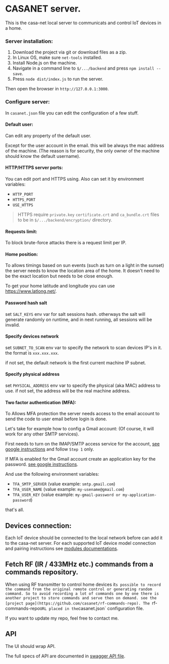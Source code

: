 # CASANET server.
This is the casa-net local server to communicats and control IoT devices in a home. 

### Server installation:
1. Download the project via git or download files as a zip.
1. In Linux OS, make sure `net-tools` installed.
1. Install Node.js on the machine.
1. Navigate in a command line to `$/.../backend` and press `npm install --save`.
1. Press `node dist/index.js` to run the server.

Then open the browser in `http://127.0.0.1:3000`.

### Configure server:

In `casanet.json` file you can edit the configuration of a few stuff.


#### Default user:
Can edit any property of the default user. 

Except for the user account in the email. this will be always the mac address of the machine.
(The reason is for security, the only owner of the machine should know the default username).

#### HTTP/HTTPS server ports:
You can edit port and HTTPS using.
Also can set it by environment variables:
* `HTTP_PORT`
* `HTTPS_PORT`
* `USE_HTTPS`

> HTTPS require `private.key` `certificate.crt` and `ca_bundle.crt` files to be in `$/.../backend/encryption/` directory.

#### Requests limit:
To block brute-force attacks there is a request limit per IP.

#### Home position:
To allows timings based on sun events (such as turn on a light in the sunset) the server needs to know the location area of the home.
It doesn't need to be the exact location but needs to be close enough.

To get your home latitude and longitude you can use https://www.latlong.net/.

#### Password hash salt
set `SALT_KEYS` env var for salt sessions hash. otherways the salt will generate randomly on runtime, and in next running, all sessions will be invalid. 

#### Specify devices network 
set `SUBNET_TO_SCAN` env var to specify the network to scan devices IP's in it. the format is `xxx.xxx.xxx`. 

if not set, the default network is the first current machine IP subnet.  

#### Specify physical address 
set `PHYSICAL_ADDRESS` env var to specify the physical (aka MAC) address to use.
if not set, the address will be the real machine address.

#### Two factor authentication (MFA):
To Allows MFA protection the server needs access to the email account to send the code to user email before login is done.

Let's take for example how to config a Gmail account: (Of course, it will work for any other SMTP services).

First needs to turn on the IMAP/SMTP access service for the account, [see google instructions](https://support.google.com/mail/answer/7126229) and follow `Step 1` only.

If MFA is enabled for the Gmail account create an application key for the password. [see google instructions](https://support.google.com/accounts/answer/185833).

And use the following environment variables:
* `TFA_SMTP_SERVER` (value example: `smtp.gmail.com`)
* `TFA_USER_NAME` (value example: `my-usename@gmail.com`)
* `TFA_USER_KEY` (value example: `my-gmail-password or my-application-password`)

that's all.

## Devices connection:
Each IoT device should be connected to the local network before can add it to the casa-net server.
For each supported IoT device model connection and pairing instructions see [modules documentations](./src/modules/README.md).

## Fetch RF (IR / 433MHz etc.) commands from a commands repository.
When using RF transmitter to control home devices it`s possible to record the command from the original remote control or generating random command.
So to avoid recording a lot of commands one by one there is another project to store commands and serve then on demand. see the [project page](https://github.com/casanet/rf-commands-repo).
The `rf-commands-repo` URL placed in the `casanet.json` configuration file.

If you want to update my repo, feel free to contact me. 

## API
The UI should wrap API. 

The full specs of API are documented in [swagger API file](./swagger.yaml).







